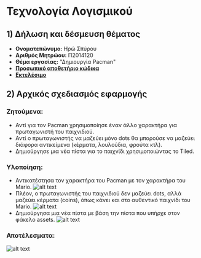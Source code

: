 # Τεχνολογία Λογισμικού

## 1)	Δήλωση και δέσμευση θέματος
*	**Ονοματεπώνυμο:** Ηρώ Σπύρου
*	**Αριθμός Μητρώου:** Π2014120
*	**Θέμα εργασίας:** "Δημιουργία Pacman"
*	**[Προσωπικό αποθετήριο κώδικα](https://github.com/irospyrou/pacman "Iro's Repository")**
*	**[Εκτελέσιμο](https://irospyrou.github.io/pacman/pacman.html "Iro's Pacman")**

## 2)	Aρχικός σχεδιασμός εφαρμογής
### Ζητούμενα:
  *	Αντί για τον Pacman χρησιμοποίησε έναν άλλο χαρακτήρα για πρωταγωνιστή του παιχνιδιού.
  *	Αντί ο πρωταγωνιστής να μαζεύει μόνο dots θα μπορούσε να μαζεύει διάφορα αντικείμενα (κέρματα, λουλούδια, φρούτα κτλ).
  *	Δημιούργησε μια νέα πίστα για το παιχνίδι χρησιμοποιώντας το Tiled.

### Υλοποίηση:
  * Αντικατέστησα τον χαρακτήρα του Pacman με τον χαρακτήρα του Mario.
  ![alt text](https://github.com/irospyrou/pacman/blob/master/assets/mario2.png "Mario")
  * Πλέον, ο πρωταγωνιστής του παιχνιδιού δεν μαζεύει dots, αλλά μαζεύει κέρματα (coins), όπως κάνει και στο αυθεντικό παιχνίδι του Mario.
  ![alt text](https://github.com/irospyrou/pacman/blob/master/assets/coin1.png "Coins")
  * Δημιούργησα μια νέα πίστα με βάση την πίστα που υπήρχε στον φάκελο assets.
  ![alt text](https://github.com/irospyrou/pacman/blob/master/assets/%CF%80%CE%B9%CF%83%CF%84%CE%B11.PNG "Level1")

### Αποτέλεσματα:
 ![alt text](https://github.com/irospyrou/pacman/blob/master/assets/%CE%9A%CE%B1%CF%84%CE%B1%CE%B3%CF%81%CE%B1%CF%86%CE%AE.PNG "Screenshot")
